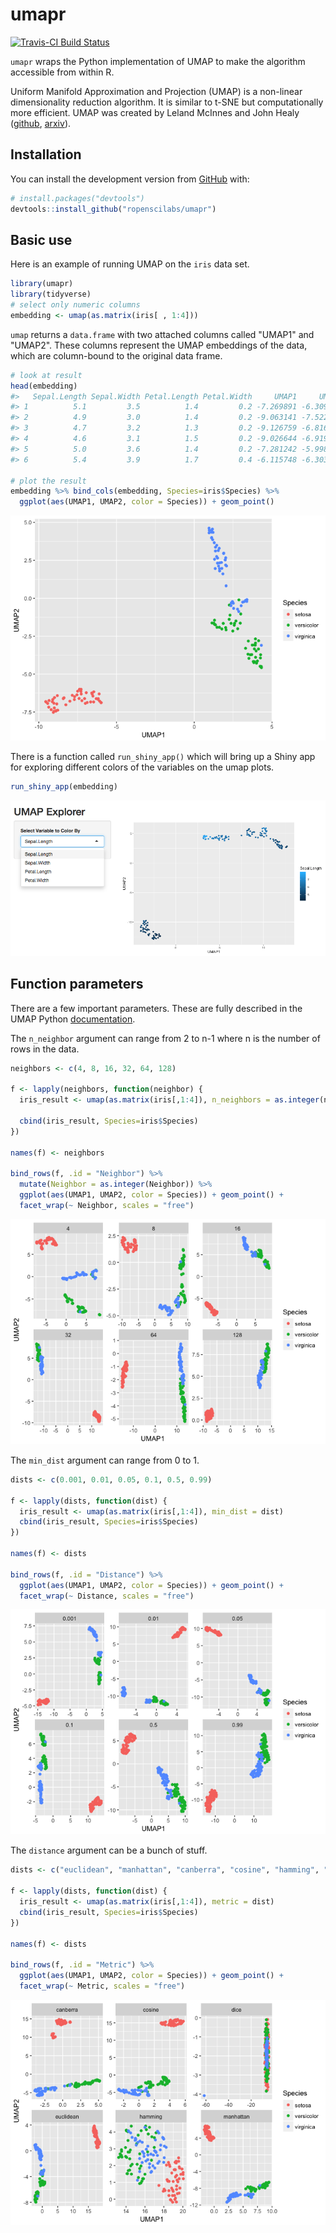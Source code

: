
<!-- README.md is generated from README.Rmd. Please edit that file -->
umapr
=====

[![Travis-CI Build Status](https://travis-ci.org/ropenscilabs/umapr.svg?branch=master)](https://travis-ci.org/ropenscilabs/umapr)

`umapr` wraps the Python implementation of UMAP to make the algorithm accessible from within R.

Uniform Manifold Approximation and Projection (UMAP) is a non-linear dimensionality reduction algorithm. It is similar to t-SNE but computationally more efficient. UMAP was created by Leland McInnes and John Healy ([github](https://github.com/lmcinnes/umap), [arxiv](https://arxiv.org/abs/1802.03426)).

Installation
------------

You can install the development version from [GitHub](https://github.com/) with:

``` r
# install.packages("devtools")
devtools::install_github("ropenscilabs/umapr")
```

Basic use
---------

Here is an example of running UMAP on the `iris` data set.

``` r
library(umapr)
library(tidyverse)
# select only numeric columns
embedding <- umap(as.matrix(iris[ , 1:4]))
```

`umap` returns a `data.frame` with two attached columns called "UMAP1" and "UMAP2". These columns represent the UMAP embeddings of the data, which are column-bound to the original data frame.

``` r
# look at result
head(embedding)
#>   Sepal.Length Sepal.Width Petal.Length Petal.Width     UMAP1     UMAP2
#> 1          5.1         3.5          1.4         0.2 -7.269891 -6.309121
#> 2          4.9         3.0          1.4         0.2 -9.063141 -7.522633
#> 3          4.7         3.2          1.3         0.2 -9.126759 -6.816855
#> 4          4.6         3.1          1.5         0.2 -9.026644 -6.919061
#> 5          5.0         3.6          1.4         0.2 -7.281242 -5.998964
#> 6          5.4         3.9          1.7         0.4 -6.115748 -6.303033

# plot the result
embedding %>% bind_cols(embedding, Species=iris$Species) %>%
  ggplot(aes(UMAP1, UMAP2, color = Species)) + geom_point()
```

![](img/unnamed-chunk-3-1.png)

There is a function called `run_shiny_app()` which will bring up a Shiny app for exploring different colors of the variables on the umap plots.

``` r
run_shiny_app(embedding)
```

![Shiny App for Exploring Results](img/shiny.png)

Function parameters
-------------------

There are a few important parameters. These are fully described in the UMAP Python [documentation](https://github.com/lmcinnes/umap/blob/bf1c3e5c89ea393c9de10bd66c5e3d9bc30588ee/notebooks/UMAP%20usage%20and%20parameters.ipynb).

The `n_neighbor` argument can range from 2 to n-1 where n is the number of rows in the data.

``` r
neighbors <- c(4, 8, 16, 32, 64, 128)

f <- lapply(neighbors, function(neighbor) {
  iris_result <- umap(as.matrix(iris[,1:4]), n_neighbors = as.integer(neighbor))
 
  cbind(iris_result, Species=iris$Species)
})

names(f) <- neighbors

bind_rows(f, .id = "Neighbor") %>% 
  mutate(Neighbor = as.integer(Neighbor)) %>% 
  ggplot(aes(UMAP1, UMAP2, color = Species)) + geom_point() + 
  facet_wrap(~ Neighbor, scales = "free")
```

![](img/unnamed-chunk-5-1.png)

The `min_dist` argument can range from 0 to 1.

``` r
dists <- c(0.001, 0.01, 0.05, 0.1, 0.5, 0.99)

f <- lapply(dists, function(dist) {
  iris_result <- umap(as.matrix(iris[,1:4]), min_dist = dist)
  cbind(iris_result, Species=iris$Species)
})

names(f) <- dists

bind_rows(f, .id = "Distance") %>% 
  ggplot(aes(UMAP1, UMAP2, color = Species)) + geom_point() + 
  facet_wrap(~ Distance, scales = "free")
```

![](img/unnamed-chunk-6-1.png)

The `distance` argument can be a bunch of stuff.

``` r
dists <- c("euclidean", "manhattan", "canberra", "cosine", "hamming", "dice")

f <- lapply(dists, function(dist) {
  iris_result <- umap(as.matrix(iris[,1:4]), metric = dist)
  cbind(iris_result, Species=iris$Species)
})

names(f) <- dists

bind_rows(f, .id = "Metric") %>% 
  ggplot(aes(UMAP1, UMAP2, color = Species)) + geom_point() + 
  facet_wrap(~ Metric, scales = "free")
```

![](img/unnamed-chunk-7-1.png)
